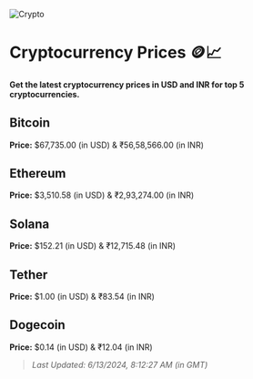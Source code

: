 
![Crypto](https://www.techguide.com.au/wp-content/uploads/2020/11/crypto3.jpeg)

# Cryptocurrency Prices 🪙📈

#### Get the latest cryptocurrency prices in USD and INR for top 5 cryptocurrencies.

## Bitcoin

**Price:** $67,735.00 (in USD) & ₹56,58,566.00 (in INR)

## Ethereum

**Price:** $3,510.58 (in USD) & ₹2,93,274.00 (in INR)

## Solana

**Price:** $152.21 (in USD) & ₹12,715.48 (in INR)

## Tether

**Price:** $1.00 (in USD) & ₹83.54 (in INR)

## Dogecoin

**Price:** $0.14 (in USD) & ₹12.04 (in INR)

> _Last Updated: 6/13/2024, 8:12:27 AM (in GMT)_
